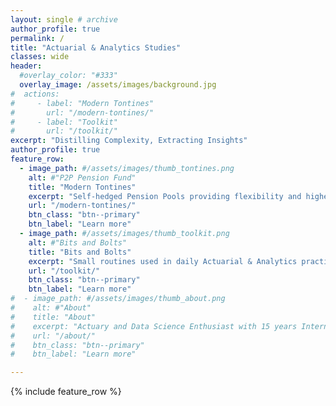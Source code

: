 ```yaml
---
layout: single # archive
author_profile: true
permalink: /
title: "Actuarial & Analytics Studies"
classes: wide
header:
  #overlay_color: "#333"
  overlay_image: /assets/images/background.jpg
#  actions:
#     - label: "Modern Tontines"
#       url: "/modern-tontines/"
#     - label: "Toolkit"
#       url: "/toolkit/"
excerpt: "Distilling Complexity, Extracting Insights"
author_profile: true
feature_row:
  - image_path: #/assets/images/thumb_tontines.png
    alt: #"P2P Pension Fund"
    title: "Modern Tontines"
    excerpt: "Self-hedged Pension Pools providing flexibility and higher returns at low fee"
    url: "/modern-tontines/"
    btn_class: "btn--primary"
    btn_label: "Learn more"
  - image_path: #/assets/images/thumb_toolkit.png
    alt: #"Bits and Bolts"
    title: "Bits and Bolts"
    excerpt: "Small routines used in daily Actuarial & Analytics practice                      "
    url: "/toolkit/"
    btn_class: "btn--primary"
    btn_label: "Learn more"
#  - image_path: #/assets/images/thumb_about.png
#    alt: #"About"
#    title: "About"
#    excerpt: "Actuary and Data Science Enthusiast with 15 years International Experience in Insurance"
#    url: "/about/"
#    btn_class: "btn--primary"
#    btn_label: "Learn more"     

---
```


{% include feature_row %}
